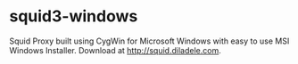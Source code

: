 squid3-windows
==============

Squid Proxy built using CygWin for Microsoft Windows with easy to use MSI Windows Installer. Download at http://squid.diladele.com.
